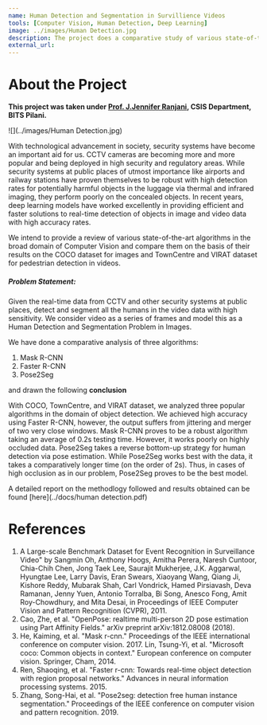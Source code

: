 ```yaml
---
name: Human Detection and Segmentation in Survillience Videos
tools: [Computer Vision, Human Detection, Deep Learning]
image: ../images/Human Detection.jpg
description: The project does a comparative study of various state-of-the-art algorithms used in the broad domain of Computer Vision and compare them on the basis of their results on the COCO dataset for images and TownCentre and VIRAT dataset for pedestrian detection in videos.
external_url: 
---
```


# About the Project

**This project was taken under [Prof. J.Jennifer Ranjani](https://www.bits-pilani.ac.in/pilani/jenniferranjani/profile), CSIS Department, BITS Pilani.**

![](../images/Human Detection.jpg)

With technological advancement in society, security systems have become an important aid for us. CCTV cameras are becoming more and more popular and being deployed in high security and regulatory areas. While security systems at public places of utmost importance like airports and railway stations have proven themselves to be robust with high detection rates for potentially harmful objects in the luggage via thermal and infrared imaging, they perform poorly on the concealed objects. In recent years, deep learning models have worked excellently in providing efficient and faster solutions to real-time detection of objects in image and video data with high accuracy rates. 

We intend to provide a review of various state-of-the-art algorithms in the broad domain of Computer Vision and compare them on the basis of their results on the COCO dataset for images and TownCentre and VIRAT dataset for pedestrian detection in videos.

##### **Problem Statement:**

Given the real-time data from CCTV and other security systems at public places, detect and segment all the humans in the video data with high sensitivity. We consider video as a series of frames and model this as a Human Detection and Segmentation Problem in Images.

We have done a comparative analysis of three algorithms:
1. Mask R-CNN
2. Faster R-CNN
3. Pose2Seg

and drawn the following **conclusion**

With COCO, TownCentre, and VIRAT dataset, we analyzed three popular algorithms in the domain of object detection. We achieved high accuracy using Faster R-CNN, however, the output suffers from jittering and merger of two very close windows. Mask R-CNN proves to be a robust algorithm taking an average of 0.2s testing time. However, it works poorly on highly occluded data. Pose2Seg takes a reverse bottom-up strategy for human detection via pose estimation. While Pose2Seg works best with the data, it takes a comparatively longer time (on the order of 2s). Thus, in cases of high occlusion as in our problem, Pose2Seg proves to be the best model.

A detailed report on the methodlogy followed and results obtained can be found [here](../docs/human detection.pdf)

# References

1. A Large-scale Benchmark Dataset for Event Recognition in Surveillance Video" by Sangmin Oh, Anthony Hoogs, Amitha Perera, Naresh Cuntoor, Chia-Chih Chen, Jong Taek Lee, Saurajit Mukherjee, J.K. Aggarwal, Hyungtae Lee, Larry Davis, Eran Swears, Xiaoyang Wang, Qiang Ji, Kishore Reddy, Mubarak Shah, Carl Vondrick, Hamed Pirsiavash, Deva Ramanan, Jenny Yuen, Antonio Torralba, Bi Song, Anesco Fong, Amit Roy-Chowdhury, and Mita Desai, in Proceedings of IEEE Computer Vision and Pattern Recognition (CVPR), 2011.
2. Cao, Zhe, et al. "OpenPose: realtime multi-person 2D pose estimation using Part Affinity Fields." arXiv preprint arXiv:1812.08008 (2018).
3. He, Kaiming, et al. "Mask r-cnn." Proceedings of the IEEE international conference on computer vision. 2017.
Lin, Tsung-Yi, et al. "Microsoft coco: Common objects in context." European conference on computer vision. Springer, Cham, 2014.
4. Ren, Shaoqing, et al. "Faster r-cnn: Towards real-time object detection with region proposal networks." Advances in neural information processing systems. 2015.
5. Zhang, Song-Hai, et al. "Pose2seg: detection free human instance segmentation." Proceedings of the IEEE conference on computer vision and pattern recognition. 2019.
